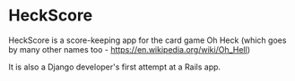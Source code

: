 # HeckScore

HeckScore is a score-keeping app for the card game Oh Heck (which goes by many other names too - https://en.wikipedia.org/wiki/Oh_Hell)

It is also a Django developer's first attempt at a Rails app.